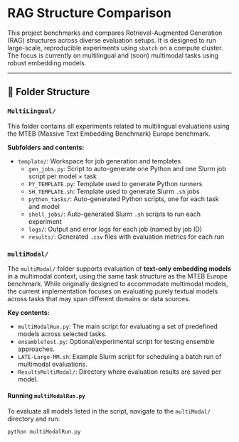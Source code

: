 # RAG Structure Comparison

This project benchmarks and compares Retrieval-Augmented Generation (RAG) structures across diverse evaluation setups. It is designed to run large-scale, reproducible experiments using `sbatch` on a compute cluster. The focus is currently on multilingual and (soon) multimodal tasks using robust embedding models.

---

## 📂 Folder Structure

### `MultiLingual/`

This folder contains all experiments related to multilingual evaluations using the MTEB (Massive Text Embedding Benchmark) Europe benchmark.

**Subfolders and contents:**

- `template/`: Workspace for job generation and templates
  - `gen_jobs.py`: Script to auto-generate one Python and one Slurm job script per model × task
  - `PY_TEMPLATE.py`: Template used to generate Python runners
  - `SH_TEMPLATE.sh`: Template used to generate Slurm `.sh` jobs
  - `python_tasks/`: Auto-generated Python scripts, one for each task and model
  - `shell_jobs/`: Auto-generated Slurm `.sh` scripts to run each experiment
  - `logs/`: Output and error logs for each job (named by job ID)
  - `results/`: Generated `.csv` files with evaluation metrics for each run

### `multiModal/`

The `multiModal/` folder supports evaluation of **text-only embedding models** in a multimodal context, using the same task structure as the MTEB Europe benchmark. While originally designed to accommodate multimodal models, the current implementation focuses on evaluating purely textual models across tasks that may span different domains or data sources.

**Key contents:**

- `multiModalRun.py`: The main script for evaluating a set of predefined models across selected tasks.
- `ensambleTest.py`: Optional/experimental script for testing ensemble approaches.
- `LATE-Large-MM.sh`: Example Slurm script for scheduling a batch run of multimodal evaluations.
- `ResultsMultiModal/`: Directory where evaluation results are saved per model.

#### Running `multiModalRun.py`

To evaluate all models listed in the script, navigate to the `multiModal/` directory and run:

```bash
python multiModalRun.py
```
